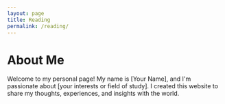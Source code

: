 ```yaml
---
layout: page
title: Reading
permalink: /reading/
---
```

<div class="narrow-content">

# About Me

Welcome to my personal page! My name is [Your Name], and I'm passionate about [your interests or field of study]. I created this website to share my thoughts, experiences, and insights with the world.

</div>
